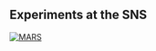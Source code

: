## Experiments at the SNS

[![MARS](https://img.shields.io/badge/COHERENT-MARS-red?style=flat)](MARS)
